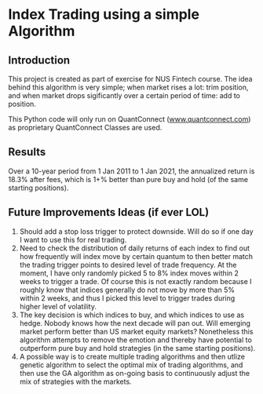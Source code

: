 # Index Trading using a simple Algorithm

## Introduction
This project is created as part of exercise for NUS Fintech course. The idea behind this algorithm is very simple; 
when market rises a lot: trim position, and when market drops sigificantly over a certain period of time: add to position.

This Python code will only run on QuantConnect (www.quantconnect.com) as proprietary QuantConnect Classes are used.

## Results
Over a 10-year period from 1 Jan 2011 to 1 Jan 2021, the annualized return is 18.3% after fees, which is 1+% better than 
pure buy and hold (of the same starting positions).

## Future Improvements Ideas (if ever LOL)
1.  Should add a stop loss trigger to protect downside. Will do so if one day I want to use this for real trading.
2.  Need to check the distribution of daily returns of each index to find out how frequently will index move by certain 
quantum to then better match the trading trigger points to desired level of trade frequency. At the moment, I have only
randomly picked 5 to 8% index moves within 2 weeks to trigger a trade. Of course this is not exactly random because I
roughly know that indices generally do not move by more than 5% within 2 weeks, and thus I picked this level to trigger
trades during higher level of volatility.
3.  The key decision is which indices to buy, and which indices to use as hedge. Nobody knows how the next decade will pan
out. Will emerging market perform better than US market equity markets? Nonetheless this algorithm attempts to remove the 
emotion and thereby have potential to outperform pure buy and hold strategies (in the same starting positions).
4.  A possible way is to create multiple trading algorithms and then utlize genetic algorithm to select the optimal mix of 
trading algorithms, and then use the GA algorithm as on-going basis to continuously adjust the mix of strategies with the markets.
